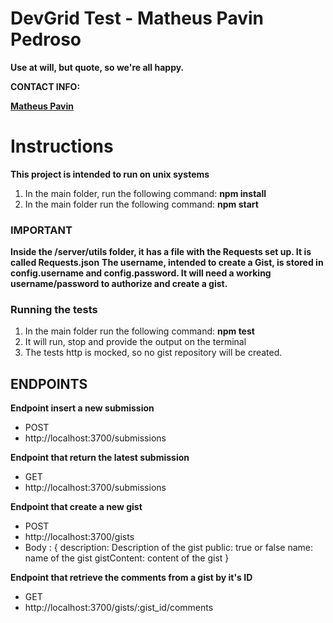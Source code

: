 # DevGrid Test - Matheus Pavin Pedroso

**Use at will, but quote, so we're all happy.**

**CONTACT INFO:**

**[Matheus Pavin](https://matheuspavin.github.io)**

# Instructions

**This project is intended to run on unix systems**

1. In the main folder, run the following command: **npm install**
1. In the main folder run the following command: **npm start**

### IMPORTANT
**Inside the /server/utils folder, it has a file with the Requests set up. It is called Requests.json**
**The username, intended to create a Gist, is stored in config.username and config.password. It will need a working username/password to authorize and create a gist.**

### Running the tests
1. In the main folder run the following command: **npm test**
1. It will run, stop and provide the output on the terminal
1. The tests http is mocked, so no gist repository will be created.


## ENDPOINTS

**Endpoint insert a new submission**
- POST
- http://localhost:3700/submissions

**Endpoint that return the latest submission**
- GET
- http://localhost:3700/submissions

**Endpoint that create a new gist**
- POST
- http://localhost:3700/gists
- Body : { description: Description of the gist
           public: true or false
           name: name of the gist
           gistContent: content of the gist
         }

**Endpoint that retrieve the comments from a gist by it's ID**
- GET
- http://localhost:3700/gists/:gist_id/comments
